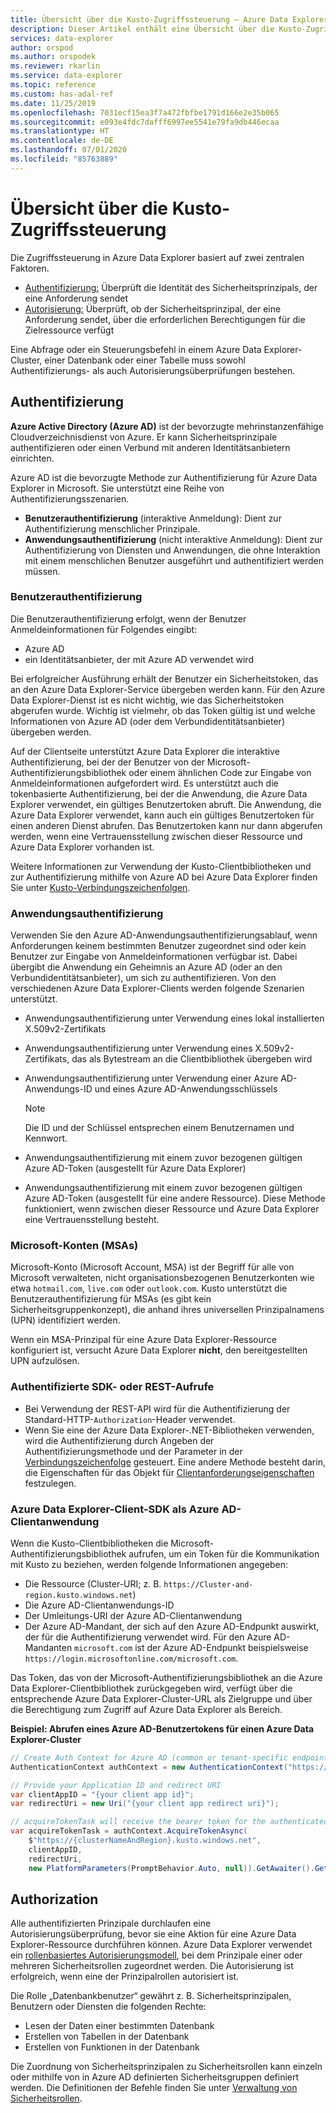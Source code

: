```yaml
---
title: Übersicht über die Kusto-Zugriffssteuerung – Azure Data Explorer
description: Dieser Artikel enthält eine Übersicht über die Kusto-Zugriffssteuerung in Azure Data Explorer.
services: data-explorer
author: orspod
ms.author: orspodek
ms.reviewer: rkarlin
ms.service: data-explorer
ms.topic: reference
ms.custom: has-adal-ref
ms.date: 11/25/2019
ms.openlocfilehash: 7031ecf15ea3f7a472fbfbe1791d166e2e35b065
ms.sourcegitcommit: e093e4fdc7dafff6997ee5541e79fa9db446ecaa
ms.translationtype: HT
ms.contentlocale: de-DE
ms.lasthandoff: 07/01/2020
ms.locfileid: "85763889"
---
```

# <a name="kusto-access-control-overview"></a>Übersicht über die Kusto-Zugriffssteuerung

Die Zugriffssteuerung in Azure Data Explorer basiert auf zwei zentralen Faktoren.
* [Authentifizierung:](#authentication) Überprüft die Identität des Sicherheitsprinzipals, der eine Anforderung sendet
* [Autorisierung:](#authorization) Überprüft, ob der Sicherheitsprinzipal, der eine Anforderung sendet, über die erforderlichen Berechtigungen für die Zielressource verfügt

Eine Abfrage oder ein Steuerungsbefehl in einem Azure Data Explorer-Cluster, einer Datenbank oder einer Tabelle muss sowohl Authentifizierungs- als auch Autorisierungsüberprüfungen bestehen.

## <a name="authentication"></a>Authentifizierung

**Azure Active Directory (Azure AD)** ist der bevorzugte mehrinstanzenfähige Cloudverzeichnisdienst von Azure. Er kann Sicherheitsprinzipale authentifizieren oder einen Verbund mit anderen Identitätsanbietern einrichten.

Azure AD ist die bevorzugte Methode zur Authentifizierung für Azure Data Explorer in Microsoft. Sie unterstützt eine Reihe von Authentifizierungsszenarien.
* **Benutzerauthentifizierung** (interaktive Anmeldung): Dient zur Authentifizierung menschlicher Prinzipale.
* **Anwendungsauthentifizierung** (nicht interaktive Anmeldung): Dient zur Authentifizierung von Diensten und Anwendungen, die ohne Interaktion mit einem menschlichen Benutzer ausgeführt und authentifiziert werden müssen.

### <a name="user-authentication"></a>Benutzerauthentifizierung

Die Benutzerauthentifizierung erfolgt, wenn der Benutzer Anmeldeinformationen für Folgendes eingibt:
* Azure AD 
* ein Identitätsanbieter, der mit Azure AD verwendet wird

Bei erfolgreicher Ausführung erhält der Benutzer ein Sicherheitstoken, das an den Azure Data Explorer-Service übergeben werden kann. Für den Azure Data Explorer-Dienst ist es nicht wichtig, wie das Sicherheitstoken abgerufen wurde. Wichtig ist vielmehr, ob das Token gültig ist und welche Informationen von Azure AD (oder dem Verbundidentitätsanbieter) übergeben werden.

Auf der Clientseite unterstützt Azure Data Explorer die interaktive Authentifizierung, bei der der Benutzer von der Microsoft-Authentifizierungsbibliothek oder einem ähnlichen Code zur Eingabe von Anmeldeinformationen aufgefordert wird. Es unterstützt auch die tokenbasierte Authentifizierung, bei der die Anwendung, die Azure Data Explorer verwendet, ein gültiges Benutzertoken abruft. Die Anwendung, die Azure Data Explorer verwendet, kann auch ein gültiges Benutzertoken für einen anderen Dienst abrufen. Das Benutzertoken kann nur dann abgerufen werden, wenn eine Vertrauensstellung zwischen dieser Ressource und Azure Data Explorer vorhanden ist.

Weitere Informationen zur Verwendung der Kusto-Clientbibliotheken und zur Authentifizierung mithilfe von Azure AD bei Azure Data Explorer finden Sie unter [Kusto-Verbindungszeichenfolgen](../../api/connection-strings/kusto.md).

### <a name="application-authentication"></a>Anwendungsauthentifizierung

Verwenden Sie den Azure AD-Anwendungsauthentifizierungsablauf, wenn Anforderungen keinem bestimmten Benutzer zugeordnet sind oder kein Benutzer zur Eingabe von Anmeldeinformationen verfügbar ist. Dabei übergibt die Anwendung ein Geheimnis an Azure AD (oder an den Verbundidentitätsanbieter), um sich zu authentifizieren. Von den verschiedenen Azure Data Explorer-Clients werden folgende Szenarien unterstützt.

* Anwendungsauthentifizierung unter Verwendung eines lokal installierten X.509v2-Zertifikats
* Anwendungsauthentifizierung unter Verwendung eines X.509v2-Zertifikats, das als Bytestream an die Clientbibliothek übergeben wird
* Anwendungsauthentifizierung unter Verwendung einer Azure AD-Anwendungs-ID und eines Azure AD-Anwendungsschlüssels

    > [!NOTE] 
    > Die ID und der Schlüssel entsprechen einem Benutzernamen und Kennwort.

* Anwendungsauthentifizierung mit einem zuvor bezogenen gültigen Azure AD-Token (ausgestellt für Azure Data Explorer)
* Anwendungsauthentifizierung mit einem zuvor bezogenen gültigen Azure AD-Token (ausgestellt für eine andere Ressource). Diese Methode funktioniert, wenn zwischen dieser Ressource und Azure Data Explorer eine Vertrauensstellung besteht.

### <a name="microsoft-accounts-msas"></a>Microsoft-Konten (MSAs)

Microsoft-Konto (Microsoft Account, MSA) ist der Begriff für alle von Microsoft verwalteten, nicht organisationsbezogenen Benutzerkonten wie etwa `hotmail.com`, `live.com` oder `outlook.com`.
Kusto unterstützt die Benutzerauthentifizierung für MSAs (es gibt kein Sicherheitsgruppenkonzept), die anhand ihres universellen Prinzipalnamens (UPN) identifiziert werden.

Wenn ein MSA-Prinzipal für eine Azure Data Explorer-Ressource konfiguriert ist, versucht Azure Data Explorer **nicht**, den bereitgestellten UPN aufzulösen.

### <a name="authenticated-sdk-or-rest-calls"></a>Authentifizierte SDK- oder REST-Aufrufe

* Bei Verwendung der REST-API wird für die Authentifizierung der Standard-HTTP-`Authorization`-Header verwendet.
* Wenn Sie eine der Azure Data Explorer-.NET-Bibliotheken verwenden, wird die Authentifizierung durch Angeben der Authentifizierungsmethode und der Parameter in der [Verbindungszeichenfolge](../../api/connection-strings/kusto.md) gesteuert. Eine andere Methode besteht darin, die Eigenschaften für das Objekt für [Clientanforderungseigenschaften](../../api/netfx/request-properties.md) festzulegen.

### <a name="azure-data-explorer-client-sdk-as-an-azure-ad-client-application"></a>Azure Data Explorer-Client-SDK als Azure AD-Clientanwendung

Wenn die Kusto-Clientbibliotheken die Microsoft-Authentifizierungsbibliothek aufrufen, um ein Token für die Kommunikation mit Kusto zu beziehen, werden folgende Informationen angegeben:

* Die Ressource (Cluster-URI; z. B. `https://Cluster-and-region.kusto.windows.net`)
* Die Azure AD-Clientanwendungs-ID
* Der Umleitungs-URI der Azure AD-Clientanwendung
* Der Azure AD-Mandant, der sich auf den Azure AD-Endpunkt auswirkt, der für die Authentifizierung verwendet wird. Für den Azure AD-Mandanten `microsoft.com` ist der Azure AD-Endpunkt beispielsweise `https://login.microsoftonline.com/microsoft.com`.

Das Token, das von der Microsoft-Authentifizierungsbibliothek an die Azure Data Explorer-Clientbibliothek zurückgegeben wird, verfügt über die entsprechende Azure Data Explorer-Cluster-URL als Zielgruppe und über die Berechtigung zum Zugriff auf Azure Data Explorer als Bereich.

**Beispiel: Abrufen eines Azure AD-Benutzertokens für einen Azure Data Explorer-Cluster**

```csharp
// Create Auth Context for Azure AD (common or tenant-specific endpoint):
AuthenticationContext authContext = new AuthenticationContext("https://login.microsoftonline.com/{Azure AD TenantID or name}");

// Provide your Application ID and redirect URI
var clientAppID = "{your client app id}";
var redirectUri = new Uri("{your client app redirect uri}");

// acquireTokenTask will receive the bearer token for the authenticated user
var acquireTokenTask = authContext.AcquireTokenAsync(
    $"https://{clusterNameAndRegion}.kusto.windows.net",
    clientAppID,
    redirectUri,
    new PlatformParameters(PromptBehavior.Auto, null)).GetAwaiter().GetResult();
```

## <a name="authorization"></a>Authorization

Alle authentifizierten Prinzipale durchlaufen eine Autorisierungsüberprüfung, bevor sie eine Aktion für eine Azure Data Explorer-Ressource durchführen können.
Azure Data Explorer verwendet ein [rollenbasiertes Autorisierungsmodell](role-based-authorization.md), bei dem Prinzipale einer oder mehreren Sicherheitsrollen zugeordnet werden. Die Autorisierung ist erfolgreich, wenn eine der Prinzipalrollen autorisiert ist.

Die Rolle „Datenbankbenutzer“ gewährt z. B. Sicherheitsprinzipalen, Benutzern oder Diensten die folgenden Rechte:
* Lesen der Daten einer bestimmten Datenbank
* Erstellen von Tabellen in der Datenbank
* Erstellen von Funktionen in der Datenbank

Die Zuordnung von Sicherheitsprinzipalen zu Sicherheitsrollen kann einzeln oder mithilfe von in Azure AD definierten Sicherheitsgruppen definiert werden. Die Definitionen der Befehle finden Sie unter [Verwaltung von Sicherheitsrollen](../security-roles.md).
